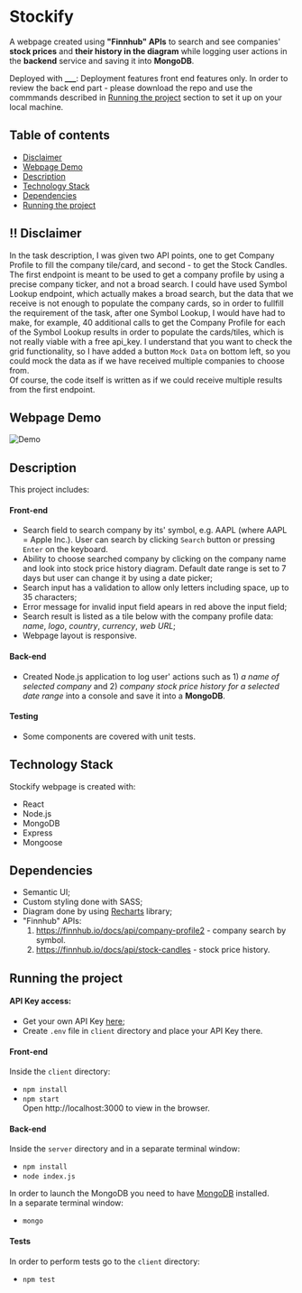 # Stockify

A webpage created using **"Finnhub" APIs** to search and see companies' **stock prices** and **their history in the diagram** while logging user actions in the **backend** service and saving it into **MongoDB**.

Deployed with **\_\_\_**: Deployment features front end features only. In order to review the back end part - please download the repo and use the commmands described in [Running the project](#running-the-project) section to set it up on your local machine.

## Table of contents

- [Disclaimer](#disclaimer)
- [Webpage Demo](#webpage-demo)
- [Description](#description)
- [Technology Stack](#technology-stack)
- [Dependencies](#dependencies)
- [Running the project](#running-the-project)

## :bangbang: Disclaimer

In the task description, I was given two API points, one to get Company Profile to fill the company tile/card, and second - to get the Stock Candles. The first endpoint is meant to be used to get a company profile by using a precise company ticker, and not a broad search. I could have used Symbol Lookup endpoint, which actually makes a broad search, but the data that we receive is not enough to populate the company cards, so in order to fullfill the requirement of the task, after one Symbol Lookup, I would have had to make, for example, 40 additional calls to get the Company Profile for each of the Symbol Lookup results in order to populate the cards/tiles, which is not really viable with a free api_key. I understand that you want to check the grid functionality, so I have added a button `Mock Data` on bottom left, so you could mock the data as if we have received multiple companies to choose from.  
Of course, the code itself is written as if we could receive multiple results from the first endpoint.

## Webpage Demo
![Demo](https://user-images.githubusercontent.com/97436827/184552294-283d45e6-cae8-46cc-885f-bc5dfb47b988.gif)

## Description

This project includes:

#### Front-end

- Search field to search company by its' symbol, e.g. AAPL (where AAPL = Apple Inc.). User can search by clicking `Search` button or pressing `Enter` on the keyboard.
- Ability to choose searched company by clicking on the company name and look into stock price history diagram. Default date range is set to 7 days but user can change it by using a date picker;
- Search input has a validation to allow only letters including space, up to 35 characters;
- Error message for invalid input field apears in red above the input field;
- Search result is listed as a tile below with the company profile data: _name_, _logo_, _country_, _currency_, _web URL_;
- Webpage layout is responsive.

#### Back-end

- Created Node.js application to log user' actions such as 1) _a name of selected company_ and 2) _company stock price history for a selected date range_ into a console and save it into a **MongoDB**.

#### Testing

- Some components are covered with unit tests.

## Technology Stack

Stockify webpage is created with:

- React
- Node.js
- MongoDB
- Express
- Mongoose

## Dependencies

- Semantic UI;
- Custom styling done with SASS;
- Diagram done by using [Recharts](https://recharts.org/en-US/) library;
- "Finnhub" APIs: <br/>
  1. https://finnhub.io/docs/api/company-profile2 - company search by symbol.
  2. https://finnhub.io/docs/api/stock-candles - stock price history.

## Running the project

#### API Key access:

- Get your own API Key [here](https://finnhub.io/docs/api/introduction);
- Create `.env` file in `client` directory and place your API Key there.

#### Front-end

Inside the `client` directory: <br />

- `npm install` <br/>
- `npm start` <br />
  Open http://localhost:3000 to view in the browser.

#### Back-end

Inside the `server` directory and in a separate terminal window:<br/>

- `npm install` <br/>
- `node index.js` <br />

In order to launch the MongoDB you need to have [MongoDB](https://www.mongodb.com/) installed.<br/>
In a separate terminal window: <br/>

- `mongo`

#### Tests

In order to perform tests go to the `client` directory: <br />

- `npm test` <br />
